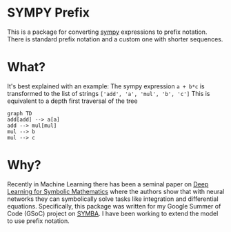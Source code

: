 # SYMPY Prefix
This is a package for converting [sympy](https://www.sympy.org/en/index.html)
expressions to prefix notation.
There is standard prefix notation and a custom one with shorter sequences.

# What?
It's best explained with an example:
The sympy expression
```a + b*c```
is transformed to the list of strings
```['add', 'a', 'mul', 'b', 'c']```
This is equivalent to a depth first traversal of the tree
```mermaid
graph TD
add[add] --> a[a]
add --> mul[mul]
mul --> b
mul --> c
```

# Why?
Recently in Machine Learning there has been a seminal paper on [Deep Learning for Symbolic Mathematics](https://arxiv.org/abs/1912.01412)
where the authors show that with neural networks they can symbolically solve tasks like integration
and differential equations.
Specifically, this package was written for my Google Summer of Code (GSoC) project on [SYMBA](https://arxiv.org/abs/2206.08901).
I have been working to extend the model to use prefix notation.
